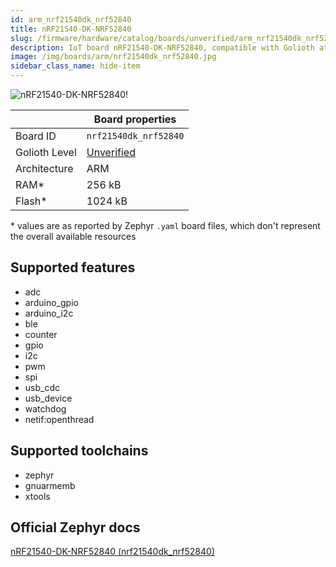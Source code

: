 ```yaml
---
id: arm_nrf21540dk_nrf52840
title: nRF21540-DK-NRF52840
slug: /firmware/hardware/catalog/boards/unverified/arm_nrf21540dk_nrf52840
description: IoT board nRF21540-DK-NRF52840, compatible with Golioth at unverified level.
image: /img/boards/arm/nrf21540dk_nrf52840.jpg
sidebar_class_name: hide-item
---
```


[//]: # (This is an auto-generated file, do not edit! Changes to it will be lost upon re-generation)

![nRF21540-DK-NRF52840!](/img/boards/arm/nrf21540dk_nrf52840.jpg "nRF21540-DK-NRF52840")

|                | Board properties     |
| -------------  | -------------------- |
| Board ID       | `nrf21540dk_nrf52840` |
| Golioth Level  | [Unverified](/firmware/hardware#unverified-boards) |
| Architecture   | ARM |
| RAM*           | 256 kB |
| Flash*         | 1024 kB |

\* values are as reported by Zephyr `.yaml` board files, which don't represent the overall available resources



## Supported features

* adc
* arduino_gpio
* arduino_i2c
* ble
* counter
* gpio
* i2c
* pwm
* spi
* usb_cdc
* usb_device
* watchdog
* netif:openthread

## Supported toolchains

* zephyr
* gnuarmemb
* xtools

## Official Zephyr docs

[nRF21540-DK-NRF52840 (nrf21540dk_nrf52840)](https://docs.zephyrproject.org/3.6.0/boards/arm/nrf21540dk_nrf52840/doc/index.html)
